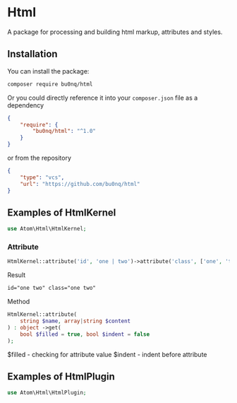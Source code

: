 # Html
A package for processing and building html markup, attributes and styles.

## Installation
You can install the package:

```bash
composer require bu0nq/html
```

Or you could directly reference it into your `composer.json` file as a dependency

```json
{
    "require": {
        "bu0nq/html": "^1.0"
    }
}
```
or from the repository
```json
{
    "type": "vcs",
    "url": "https://github.com/bu0nq/html"
}
```

## Examples of HtmlKernel

```php
use Atom\Html\HtmlKernel;
```

### Attribute
```php
HtmlKernel::attribute('id', 'one | two')->attribute('class', ['one', 'two'])->get();
```
Result
```html
id="one two" class="one two"
```
Method
```php
HtmlKernel::attribute(
    string $name, array|string $content
) : object ->get(
    bool $filled = true, bool $indent = false
);
```
$filled - checking for attribute value
$indent - indent before attribute

## Examples of HtmlPlugin

```php
use Atom\Html\HtmlPlugin;
```
